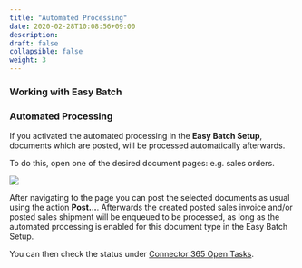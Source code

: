 ```yaml
---
title: "Automated Processing"
date: 2020-02-28T10:08:56+09:00
description: 
draft: false
collapsible: false
weight: 3
---
```

### Working with Easy Batch

### Automated Processing

If you activated the automated processing in the **Easy Batch Setup**, documents which are posted, will be processed automatically afterwards.  

To do this, open one of the desired document pages: e.g. sales orders.

![](images/apps/Easy_Batch/en-us/app_sales_orders.png)

After navigating to the page you can post the selected documents as usual using the action **Post...**.
Afterwards the created posted sales invoice and/or posted sales shipment will be enqueued to be processed, as long as the automated processing is enabled for this document type in the Easy Batch Setup. 

You can then check the status under [Connector 365 Open Tasks](/en-us/apps/easy-batch/working-with-easy-batch/open-tasks/).
